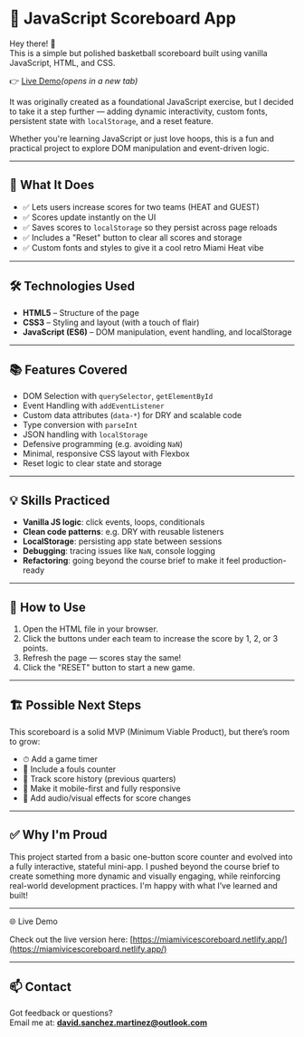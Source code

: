# 🏀 JavaScript Scoreboard App

Hey there! 👋  
This is a simple but polished basketball scoreboard built using vanilla JavaScript, HTML, and CSS. 

👉 [Live Demo](https://miamivicescoreboard.netlify.app/)_(opens in a new tab)_

It was originally created as a foundational JavaScript exercise, but I decided to take it a step further — adding dynamic interactivity, custom fonts, persistent state with `localStorage`, and a reset feature.

Whether you're learning JavaScript or just love hoops, this is a fun and practical project to explore DOM manipulation and event-driven logic.

---

## 🚀 What It Does

- ✅ Lets users increase scores for two teams (HEAT and GUEST)
- ✅ Scores update instantly on the UI
- ✅ Saves scores to `localStorage` so they persist across page reloads
- ✅ Includes a "Reset" button to clear all scores and storage
- ✅ Custom fonts and styles to give it a cool retro Miami Heat vibe

---

## 🛠️ Technologies Used

- **HTML5** – Structure of the page
- **CSS3** – Styling and layout (with a touch of flair)
- **JavaScript (ES6)** – DOM manipulation, event handling, and localStorage

---

## 📚 Features Covered

- DOM Selection with `querySelector`, `getElementById`
- Event Handling with `addEventListener`
- Custom data attributes (`data-*`) for DRY and scalable code
- Type conversion with `parseInt`
- JSON handling with `localStorage`
- Defensive programming (e.g. avoiding `NaN`)
- Minimal, responsive CSS layout with Flexbox
- Reset logic to clear state and storage

---

## 💡 Skills Practiced

- **Vanilla JS logic**: click events, loops, conditionals
- **Clean code patterns**: e.g. DRY with reusable listeners
- **LocalStorage**: persisting app state between sessions
- **Debugging**: tracing issues like `NaN`, console logging
- **Refactoring**: going beyond the course brief to make it feel production-ready

---

## 🧪 How to Use

1. Open the HTML file in your browser.
2. Click the buttons under each team to increase the score by 1, 2, or 3 points.
3. Refresh the page — scores stay the same!
4. Click the "RESET" button to start a new game.

---

## 🏗️ Possible Next Steps

This scoreboard is a solid MVP (Minimum Viable Product), but there’s room to grow:

- ⏱ Add a game timer
- 🎯 Include a fouls counter
- 🧮 Track score history (previous quarters)
- 📱 Make it mobile-first and fully responsive
- 💾 Add audio/visual effects for score changes

---

## ✅ Why I'm Proud

This project started from a basic one-button score counter and evolved into a fully interactive, stateful mini-app. I pushed beyond the course brief to create something more dynamic and visually engaging, while reinforcing real-world development practices. I'm happy with what I’ve learned and built!

---

🌐 Live Demo

Check out the live version here: [https://miamivicescoreboard.netlify.app/](https://miamivicescoreboard.netlify.app/)

---

## 📫 Contact

Got feedback or questions?  
Email me at: **david.sanchez.martinez@outlook.com**
